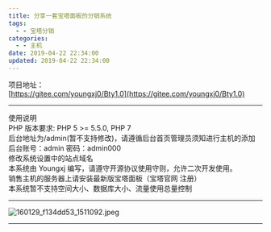 ```yaml
---
title: 分享一套宝塔面板的分销系统
tags:
  - - 宝塔分销
categories:
  - - 主机
date: 2019-04-22 22:34:00
updated: 2019-04-22 22:34:00
---
```


项目地址：  
[https://gitee.com/youngxj0/Bty1.0](https://gitee.com/youngxj0/Bty1.0)

* * *

使用说明  
PHP 版本要求: PHP 5 >= 5.5.0, PHP 7  
后台地址为/admin(暂不支持修改)，请遵循后台首页管理员须知进行主机的添加  
后台账号：admin 密码：admin000  
修改系统设置中的站点域名  
本系统由 Youngxj 编写，请遵守开源协议使用守则，允许二次开发使用。  
销售主机的服务器上请安装最新版宝塔面板（宝塔官网 注册）  
本系统暂不支持空间大小、数据库大小、流量使用总量控制

* * *

![160129_f134dd53_1511092.jpeg](/2019/04/22/64/2897363482.jpeg)

* * *